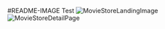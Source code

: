 #README-IMAGE Test
![MovieStoreLandingImage](https://i.postimg.cc/qgnX6rZs/Landing-Page.png)
![MovieStoreDetailPage](https://i.postimg.cc/6yXVdPDD/Movie-Detail.png)